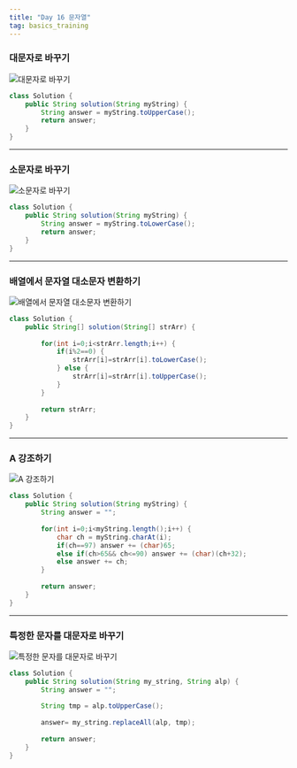 ```yaml
---
title: "Day 16 문자열"
tag: basics_training
---
```


### 대문자로 바꾸기
![대문자로 바꾸기](https://github.com/yony-k/yony-k.github.io/assets/109204976/ee71ed41-ab85-49a3-b9d3-3407a869e53e)

```java
class Solution {
    public String solution(String myString) {
        String answer = myString.toUpperCase();
        return answer;
    }
}
```

---

### 소문자로 바꾸기
![소문자로 바꾸기](https://github.com/yony-k/yony-k.github.io/assets/109204976/f179eda7-5091-4a90-ab1e-b08ee179d73a)

```java
class Solution {
    public String solution(String myString) {
        String answer = myString.toLowerCase();
        return answer;
    }
}
```

---

### 배열에서 문자열 대소문자 변환하기
![배열에서 문자열 대소문자 변환하기](https://github.com/yony-k/yony-k.github.io/assets/109204976/55bdf31c-391a-4689-95e0-91fcbef26b3a)

```java
class Solution {
    public String[] solution(String[] strArr) {
        
        for(int i=0;i<strArr.length;i++) {
			if(i%2==0) {
				strArr[i]=strArr[i].toLowerCase();
			} else {
				strArr[i]=strArr[i].toUpperCase();
			}
		}
        
        return strArr;
    }
}
```

---

### A 강조하기
![A 강조하기](https://github.com/yony-k/yony-k.github.io/assets/109204976/17913f44-9d71-49ed-aa1a-97877b956cae)

```java
class Solution {
    public String solution(String myString) {
        String answer = "";
        
        for(int i=0;i<myString.length();i++) {
			char ch = myString.charAt(i);
			if(ch==97) answer += (char)65;
			else if(ch>65&& ch<=90) answer += (char)(ch+32);
			else answer += ch;
		}
        
        return answer;
    }
}
```

---

### 특정한 문자를 대문자로 바꾸기
![특정한 문자를 대문자로 바꾸기](https://github.com/yony-k/yony-k.github.io/assets/109204976/7b78a378-fb5b-42b1-b79d-9691b516481f)

```java
class Solution {
    public String solution(String my_string, String alp) {
        String answer = "";
        
        String tmp = alp.toUpperCase();
		
		answer= my_string.replaceAll(alp, tmp);
        
        return answer;
    }
}
```

